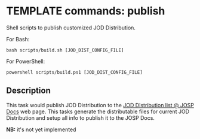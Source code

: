# TEMPLATE commands: publish

Shell scripts to publish customized JOD Distribution.

For Bash:

```shell
bash scripts/build.sh [JOD_DIST_CONFIG_FILE]
```

For PowerShell:

```shell
powershell scripts/build.ps1 [JOD_DIST_CONFIG_FILE]
```

## Description

This task would publish JOD Distribution to the [JOD DIstribution list @ JOSP Docs](https://www.johnosproject.org/docs/References/JOD_Dists/Home) web page. This tasks generate the distributable files for current JOD Distribution and setup all info to publish it to the JOSP Docs.

**NB:** it's not yet implemented
